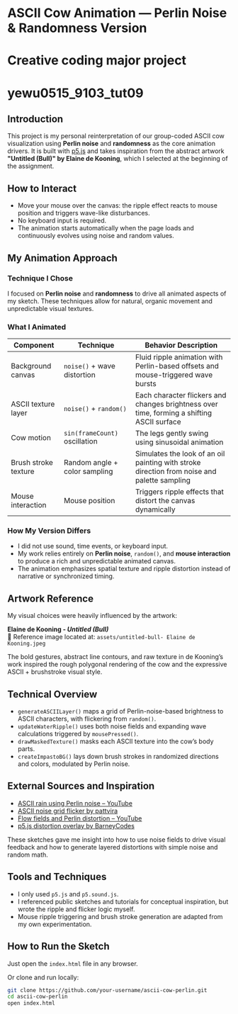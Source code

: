 # ASCII Cow Animation — Perlin Noise & Randomness Version
# Creative coding major project
# yewu0515_9103_tut09

## Introduction
This project is my personal reinterpretation of our group-coded ASCII cow visualization using **Perlin noise** and **randomness** as the core animation drivers. It is built with [p5.js](https://p5js.org/) and takes inspiration from the abstract artwork **"Untitled (Bull)" by Elaine de Kooning**, which I selected at the beginning of the assignment.

## How to Interact
- Move your mouse over the canvas: the ripple effect reacts to mouse position and triggers wave-like disturbances.
- No keyboard input is required.
- The animation starts automatically when the page loads and continuously evolves using noise and random values.

## My Animation Approach

### Technique I Chose
I focused on **Perlin noise** and **randomness** to drive all animated aspects of my sketch. These techniques allow for natural, organic movement and unpredictable visual textures.

### What I Animated

| Component             | Technique                    | Behavior Description |
|-----------------------|------------------------------|-----------------------|
| Background canvas     | `noise()` + wave distortion  | Fluid ripple animation with Perlin-based offsets and mouse-triggered wave bursts |
| ASCII texture layer   | `noise()` + `random()`       | Each character flickers and changes brightness over time, forming a shifting ASCII surface |
| Cow motion            | `sin(frameCount)` oscillation| The legs gently swing using sinusoidal animation |
| Brush stroke texture  | Random angle + color sampling| Simulates the look of an oil painting with stroke direction from noise and palette sampling |
| Mouse interaction     | Mouse position               | Triggers ripple effects that distort the canvas dynamically |

### How My Version Differs
- I did not use sound, time events, or keyboard input.
- My work relies entirely on **Perlin noise**, `random()`, and **mouse interaction** to produce a rich and unpredictable animated canvas.
- The animation emphasizes spatial texture and ripple distortion instead of narrative or synchronized timing.

## Artwork Reference

My visual choices were heavily influenced by the artwork:

**Elaine de Kooning - _Untitled (Bull)_**  
📁 Reference image located at: `assets/untitled-bull- Elaine de Kooning.jpeg`

The bold gestures, abstract line contours, and raw texture in de Kooning’s work inspired the rough polygonal rendering of the cow and the expressive ASCII + brushstroke visual style.

## Technical Overview

- `generateASCIILayer()` maps a grid of Perlin-noise-based brightness to ASCII characters, with flickering from `random()`.
- `updateWaterRipple()` uses both noise fields and expanding wave calculations triggered by `mousePressed()`.
- `drawMaskedTexture()` masks each ASCII texture into the cow’s body parts.
- `createImpastoBG()` lays down brush strokes in randomized directions and colors, modulated by Perlin noise.

## External Sources and Inspiration

- [ASCII rain using Perlin noise – YouTube](https://www.youtube.com/watch?v=4IyeLc6J1Uo)
- [ASCII noise grid flicker by pattvira](https://editor.p5js.org/pattvira/sketches/pdK2ZxNSe)
- [Flow fields and Perlin distortion – YouTube](https://www.youtube.com/watch?v=zJnSwHnYLhs)
- [p5.js distortion overlay by BarneyCodes](https://editor.p5js.org/BarneyCodes/sketches/SHWPGoc-V)

These sketches gave me insight into how to use noise fields to drive visual feedback and how to generate layered distortions with simple noise and random math.

## Tools and Techniques
- I only used `p5.js` and `p5.sound.js`.
- I referenced public sketches and tutorials for conceptual inspiration, but wrote the ripple and flicker logic myself.
- Mouse ripple triggering and brush stroke generation are adapted from my own experimentation.

## How to Run the Sketch

Just open the `index.html` file in any browser.

Or clone and run locally:
```bash
git clone https://github.com/your-username/ascii-cow-perlin.git
cd ascii-cow-perlin
open index.html